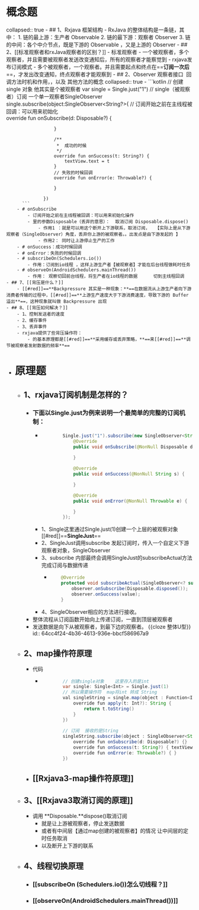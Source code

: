 # 概念题
collapsed:: true
	- ## 1、Rxjava 框架结构
		- RxJava 的整体结构是⼀条链，其中：
		  1. 链的最上游：⽣产者 Observable
		  2. 链的最下游：观察者 Observer
		  3. 链的中间：各个中介节点，既是下游的 Observable ，⼜是上游的 Observer
	- ## 2、[[标准观察者和rxJava观察者的区别？]]
		- 标准观察者
			- 一个被观察者，多个观察者，并且需要被观察者发送改变通知后，所有的观察者才能察觉到
		- rxjava发布订阅模式
			- 多个被观察者，一个观察者。并且需要起点和终点在==**订阅一次后**==，才发出改变通知，终点观察者才能观察到
	- ## 2、Observer 观察者接口  回调方法时机和作用，，以及 其他方法的概念
	  collapsed:: true
		- ```kotlin
		          // 创建single 对象   他其实是个被观察者
		          var single = Single.just("1")
		          // single（被观察者）订阅 一个单一观察者SingleObserver
		          single.subscribe(object:SingleObserver<String?>{
		              // 订阅开始之前在主线程被回调：可以用来初始化  
		              override fun onSubscribe(d: Disposable?) {
		   
		              }
		   
		              /**
		               *  成功的时候
		               */
		              override fun onSuccess(t: String?) {
		                  textView.text = t
		              }
		              // 失败的时候回调    
		              override fun onError(e: Throwable?) {
		   
		              }
		   
		          })
		  ```
		- # onSubscribe
			- 订阅开始之前在主线程被回调：可以用来初始化操作
			- 里的参数Disposable（丢弃的意思）：  取消订阅 Disposable.dispose()
				- 作用1 ：就是可以用这个断开上下游联系，取消订阅，  【实际上是从下游观察者（SingleObserver）角度，丢弃你上游的被观察者。。出发点是由下游发起的 】
				- 作用2： 同时让上游停止生产的工作
		- # onSuccess：成功时候回调
		- # onError：失败的时候回调
		- # subscribeOn(Schedulers.io())
			- 作用：订阅到io线程 ，这样上游生产者【被观察者】才能在后台线程做耗时任务
		- # observeOn(AndroidSchedulers.mainThread())
			- 作用： 观察切回前台线程，将生产者在io线程的数据      切到主线程回调
	- ## 7、[[背压是什么？]]
		- [[#red]]==**Backpressure 其实是一种现象：**==在数据流从上游生产者向下游消费者传输的过程中，[[#red]]==**上游生产速度大于下游消费速度，导致下游的 Buffer 溢出**==，这种现象就叫做 Backpressure 出现
	- ## 8、[[背压如何解决？]]
		- 1、控制发送者的速度
		- 2、缓存事件
		- 3、丢弃事件
		- rxjava提供了些背压操作符：
			- 的基本原理都是[[#red]]==**采用缓存或丢弃策略，**==来[[#red]]==**调节被观察者发射数据的频率**==
- # 原理题
	- ## 1、rxjava订阅机制是怎样的？
		- ### 下面以Single.just为例来说明一个最简单的完整的订阅机制：
			- ```java
			          Single.just("1").subscribe(new SingleObserver<String>() {
			              @Override
			              public void onSubscribe(@NonNull Disposable d) {
			                  
			              }
			  
			              @Override
			              public void onSuccess(@NonNull String s) {
			  
			              }
			  
			              @Override
			              public void onError(@NonNull Throwable e) {
			  
			              }
			          });
			  ```
			- 1、Single这里通过Single.just(1)创建一个上层的被观察对象[[#red]]==**SingleJust**==
			- 2、SingleJust调用subscribe 发起订阅时，传入一个自定义下游观察者对象，SingleObserver
			- 3、subscribe 内部最终会调用SingleJust的subscribeActual方法完成订阅与数据传递
				- ```java
				      @Override
				      protected void subscribeActual(SingleObserver<? super T> observer) {
				          observer.onSubscribe(Disposable.disposed());
				          observer.onSuccess(value);
				      }
				  ```
			- 4、SingleObserver相应的方法进行接收。
		- 整体流程从订阅函数开始向上传递订阅，一直到顶层被观察者
		- 发送数据是向下从被观察者，到最下边的观察者。 {{cloze 整体U型}}
		  id:: 64cc4f24-4b36-4613-936e-bbcf586967a9
	- ## 2、map操作符原理
		- 代码
			- ```java
			          // 创建single对象    这里存入的是int
			          var single: Single<Int> = Single.just(1)
			          // 所以需要操作符  map将int 转成 String
			          val singleString = single.map(object : Function<Int, String> {
			              override fun apply(t: Int?): String {
			                  return t.toString()
			              }
			          })
			          
			          // 订阅  接收的是String
			          singleString.subscribe(object : SingleObserver<String?> {
			              override fun onSubscribe(d: Disposable?) {}
			              override fun onSuccess(t: String?) { textView.text = t}
			              override fun onError(e: Throwable?) { }
			          })
			  ```
		- ## [[Rxjava3-map操作符原理]]
	- ## 3、[[Rxjava3取消订阅的原理]]
		- 调用 **Disposable.**dispose()取消订阅
			- 就是让上游被观察者，停止发送数据
			- 或者有中间层【通过map创建的被观察者】的情况 让中间层的定时任务取消
			- 以及断开上下游的联系
	- ## 4、线程切换原理
		- ### [[subscribeOn (Schedulers.io())怎么切线程？]]
		- ### [[observeOn(AndroidSchedulers.mainThread())]]